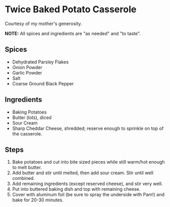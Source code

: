 # Twice Baked Potato Casserole

Courtesy of my mother's generosity.

**NOTE:** All spices and ingredients are "as needed" and "to taste".

## Spices

 *  Dehydrated Parsley Flakes
 *  Onion Powder
 *  Garlic Powder
 *  Salt
 *  Coarse Ground Black Pepper

## Ingredients

 * Baking Potatoes
 * Butter (lots), diced
 * Sour Cream
 * Sharp Cheddar Cheese, shredded; reserve enough to sprinkle on top of the casserole.

## Steps

  1. Bake potatoes and cut into bite sized pieces while still warm/hot enough to melt butter.
  1. Add butter and stir until melted, then add sour cream.  Stir until well combined.
  1. Add remaining ingredients (except reserved cheese), and stir very well.
  1. Put into buttered baking dish and top with remaining cheese.
  1. Cover with aluminum foil (be sure to spray the underside with Pam!) and bake for 20-30
     minutes.

